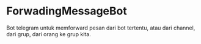 # ForwadingMessageBot
Bot telegram untuk memforward pesan dari bot tertentu, atau dari channel, dari grup, dari orang ke grup kita. 
